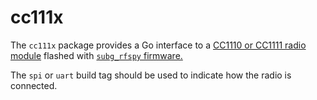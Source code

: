 # cc111x

The `cc111x` package provides a Go interface to a
[CC1110 or CC1111 radio module](http://www.ti.com/product/cc1110-cc1111)
flashed with [`subg_rfspy` firmware.](https://github.com/ps2/subg_rfspy)

The `spi` or `uart` build tag should be used to indicate how the radio
is connected.
